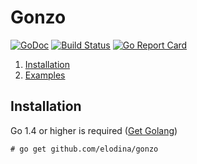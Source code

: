 Gonzo
======
[![GoDoc](https://godoc.org/github.com/elodina/gonzo?status.png)](https://godoc.org/github.com/elodina/gonzo)
[![Build Status](https://travis-ci.org/elodina/gonzo.svg?branch=master)](https://travis-ci.org/elodina/gonzo)
[![Go Report Card](https://goreportcard.com/badge/github.com/elodina/gonzo)](https://goreportcard.com/report/github.com/elodina/gonzo)

1. [Installation](#installation)
2. [Examples](https://github.com/elodina/gonzo/tree/master/examples)

Installation
------------

Go 1.4 or higher is required ([Get Golang](http://golang.org/doc/install))

    # go get github.com/elodina/gonzo